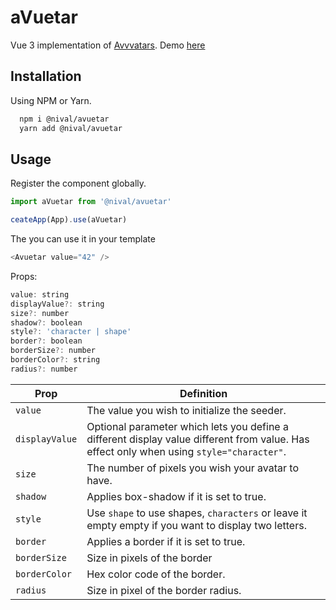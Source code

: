 
# aVuetar

Vue 3 implementation of [Avvvatars](https://avvvatars.com).
Demo [here](https://niv-shpk.github.io/avuetar-demo/)
## Installation

Using NPM or Yarn.
```bash
  npm i @nival/avuetar
  yarn add @nival/avuetar
```

## Usage

Register the component globally.
```javascript
import aVuetar from '@nival/avuetar'

ceateApp(App).use(aVuetar)
```

The you can use it in your template
```javascript
<Avuetar value="42" />
```

Props:

```javascript
value: string
displayValue?: string 
size?: number
shadow?: boolean
style?: 'character | shape'
border?: boolean
borderSize?: number
borderColor?: string
radius?: number
```

| Prop  | Definition |
| ------------- | ------------- |
| ```value``` | The value you wish to initialize the seeder.  |
| ```displayValue``` | Optional parameter which lets you define a different display value different from value. Has effect only when using ```style="character"```.  |
| ```size``` | The number of pixels you wish your avatar to have. |
| ```shadow``` | Applies box-shadow if it is set to true. |
| ```style``` | Use ```shape``` to use shapes, ```characters``` or leave it empty empty if you want to display two letters. |
| ```border``` | Applies a border if it is set to true. |
| ```borderSize``` | Size in pixels of the border |
| ```borderColor``` | Hex color code of the border.  |
| ```radius``` | Size in pixel of the border radius.  |
